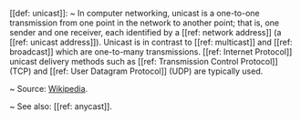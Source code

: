 [[def: unicast]]:
~ In computer networking, unicast is a one-to-one transmission from one point in the network to another point; that is, one sender and one receiver, each identified by a [[ref: network address]] (a [[ref: unicast address]]). Unicast is in contrast to [[ref: multicast]] and [[ref: broadcast]] which are one-to-many transmissions. [[ref: Internet Protocol]] unicast delivery methods such as [[ref: Transmission Control Protocol]] (TCP) and [[ref: User Datagram Protocol]] (UDP) are typically used.

~ Source: [Wikipedia](https://en.wikipedia.org/wiki/Unicast).

~ See also: [[ref: anycast]].


